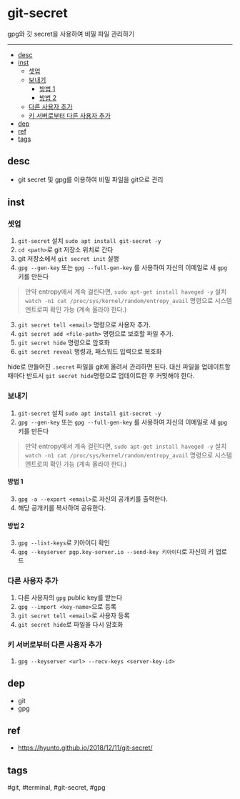 # git-secret

gpg와 깃 secret을 사용하여 비밀 파일 관리하기

--------------------------

- [desc](#desc)
- [inst](#inst)
	- [셋업](#셋업)
	- [보내기](#보내기)
		- [방법 1](#방법-1)
		- [방법 2](#방법-2)
	- [다른 사용자 추가](#다른-사용자-추가)
	- [키 서버로부터 다른 사용자 추가](#키-서버로부터-다른-사용자-추가)
- [dep](#dep)
- [ref](#ref)
- [tags](#tags)

## desc
- git secret 및 gpg를 이용하여 비밀 파일을 git으로 관리

## inst

### 셋업

1. `git-secret` 설치
`sudo apt install git-secret -y`
2. `cd <path>`로 git 저장소 위치로 간다
3. git 저장소에서 `git secret init` 실행
2. `gpg --gen-key` 또는 `gpg --full-gen-key` 를 사용하여 자신의 이메일로 새 `gpg`키를 만든다
> 만약 entropy에서 계속 걸린다면, `sudo apt-get install haveged -y` 설치
> `watch -n1 cat /proc/sys/kernel/random/entropy_avail` 명령으로 시스템 엔트로피 확인 가능 (계속 올라야 한다.)
3. `git secret tell <email>` 명령으로 사용자 추가.
4. `git secret add <file-path>` 명령으로 보호할 파일 추가.
5. `git secret hide` 명령으로 암호화
6. `git secret reveal` 명령과, 패스워드 입력으로 복호화

hide로 만들어진 `.secret` 파일을 git에 올려서 관리하면 된다. 대신 파일을 업데이트할 때마다 반드시 `git secret hide`명령으로 업데이트한 후 커밋해야 한다.

### 보내기
1. `git-secret` 설치
`sudo apt install git-secret -y`
2. `gpg --gen-key` 또는 `gpg --full-gen-key` 를 사용하여 자신의 이메일로 새 `gpg`키를 만든다

> 만약 entropy에서 계속 걸린다면, `sudo apt-get install haveged -y` 설치
> `watch -n1 cat /proc/sys/kernel/random/entropy_avail` 명령으로 시스템 엔트로피 확인 가능 (계속 올라야 한다.)

#### 방법 1
3. `gpg -a --export <email>`로 자신의 공개키를 출력한다.
4. 해당 공개키를 복사하여 공유한다.

#### 방법 2
3. `gpg --list-keys`로 키아이디 확인
4. `gpg --keyserver pgp.key-server.io --send-key 키아이디`로 자신의 키 업로드

### 다른 사용자 추가
1. 다른 사용자의 `gpg` public key를 받는다
2. `gpg --import <key-name>`으로 등록
3. `git secret tell <email>`로 사용자 등록
4. `git secret hide`로 파일을 다시 암호화

### 키 서버로부터 다른 사용자 추가
1. `gpg --keyserver <url> --recv-keys <server-key-id>`



## dep
- git
- gpg

## ref
- https://hyunto.github.io/2018/12/11/git-secret/

## tags
  \#git, \#terminal, \#git-secret, \#gpg 


 